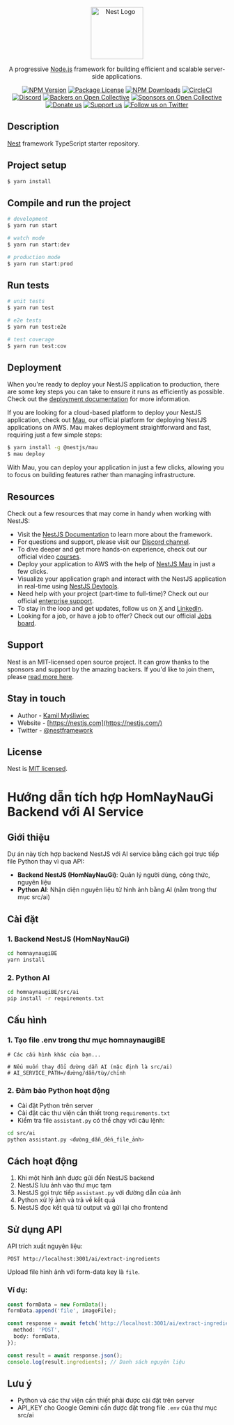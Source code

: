 <p align="center">
  <a href="http://nestjs.com/" target="blank"><img src="https://nestjs.com/img/logo-small.svg" width="120" alt="Nest Logo" /></a>
</p>

[circleci-image]: https://img.shields.io/circleci/build/github/nestjs/nest/master?token=abc123def456
[circleci-url]: https://circleci.com/gh/nestjs/nest

  <p align="center">A progressive <a href="http://nodejs.org" target="_blank">Node.js</a> framework for building efficient and scalable server-side applications.</p>
    <p align="center">
<a href="https://www.npmjs.com/~nestjscore" target="_blank"><img src="https://img.shields.io/npm/v/@nestjs/core.svg" alt="NPM Version" /></a>
<a href="https://www.npmjs.com/~nestjscore" target="_blank"><img src="https://img.shields.io/npm/l/@nestjs/core.svg" alt="Package License" /></a>
<a href="https://www.npmjs.com/~nestjscore" target="_blank"><img src="https://img.shields.io/npm/dm/@nestjs/common.svg" alt="NPM Downloads" /></a>
<a href="https://circleci.com/gh/nestjs/nest" target="_blank"><img src="https://img.shields.io/circleci/build/github/nestjs/nest/master" alt="CircleCI" /></a>
<a href="https://discord.gg/G7Qnnhy" target="_blank"><img src="https://img.shields.io/badge/discord-online-brightgreen.svg" alt="Discord"/></a>
<a href="https://opencollective.com/nest#backer" target="_blank"><img src="https://opencollective.com/nest/backers/badge.svg" alt="Backers on Open Collective" /></a>
<a href="https://opencollective.com/nest#sponsor" target="_blank"><img src="https://opencollective.com/nest/sponsors/badge.svg" alt="Sponsors on Open Collective" /></a>
  <a href="https://paypal.me/kamilmysliwiec" target="_blank"><img src="https://img.shields.io/badge/Donate-PayPal-ff3f59.svg" alt="Donate us"/></a>
    <a href="https://opencollective.com/nest#sponsor"  target="_blank"><img src="https://img.shields.io/badge/Support%20us-Open%20Collective-41B883.svg" alt="Support us"></a>
  <a href="https://twitter.com/nestframework" target="_blank"><img src="https://img.shields.io/twitter/follow/nestframework.svg?style=social&label=Follow" alt="Follow us on Twitter"></a>
</p>
  <!--[![Backers on Open Collective](https://opencollective.com/nest/backers/badge.svg)](https://opencollective.com/nest#backer)
  [![Sponsors on Open Collective](https://opencollective.com/nest/sponsors/badge.svg)](https://opencollective.com/nest#sponsor)-->

## Description

[Nest](https://github.com/nestjs/nest) framework TypeScript starter repository.

## Project setup

```bash
$ yarn install
```

## Compile and run the project

```bash
# development
$ yarn run start

# watch mode
$ yarn run start:dev

# production mode
$ yarn run start:prod
```

## Run tests

```bash
# unit tests
$ yarn run test

# e2e tests
$ yarn run test:e2e

# test coverage
$ yarn run test:cov
```

## Deployment

When you're ready to deploy your NestJS application to production, there are some key steps you can take to ensure it runs as efficiently as possible. Check out the [deployment documentation](https://docs.nestjs.com/deployment) for more information.

If you are looking for a cloud-based platform to deploy your NestJS application, check out [Mau](https://mau.nestjs.com), our official platform for deploying NestJS applications on AWS. Mau makes deployment straightforward and fast, requiring just a few simple steps:

```bash
$ yarn install -g @nestjs/mau
$ mau deploy
```

With Mau, you can deploy your application in just a few clicks, allowing you to focus on building features rather than managing infrastructure.

## Resources

Check out a few resources that may come in handy when working with NestJS:

- Visit the [NestJS Documentation](https://docs.nestjs.com) to learn more about the framework.
- For questions and support, please visit our [Discord channel](https://discord.gg/G7Qnnhy).
- To dive deeper and get more hands-on experience, check out our official video [courses](https://courses.nestjs.com/).
- Deploy your application to AWS with the help of [NestJS Mau](https://mau.nestjs.com) in just a few clicks.
- Visualize your application graph and interact with the NestJS application in real-time using [NestJS Devtools](https://devtools.nestjs.com).
- Need help with your project (part-time to full-time)? Check out our official [enterprise support](https://enterprise.nestjs.com).
- To stay in the loop and get updates, follow us on [X](https://x.com/nestframework) and [LinkedIn](https://linkedin.com/company/nestjs).
- Looking for a job, or have a job to offer? Check out our official [Jobs board](https://jobs.nestjs.com).

## Support

Nest is an MIT-licensed open source project. It can grow thanks to the sponsors and support by the amazing backers. If you'd like to join them, please [read more here](https://docs.nestjs.com/support).

## Stay in touch

- Author - [Kamil Myśliwiec](https://twitter.com/kammysliwiec)
- Website - [https://nestjs.com](https://nestjs.com/)
- Twitter - [@nestframework](https://twitter.com/nestframework)

## License

Nest is [MIT licensed](https://github.com/nestjs/nest/blob/master/LICENSE).

# Hướng dẫn tích hợp HomNayNauGi Backend với AI Service

## Giới thiệu

Dự án này tích hợp backend NestJS với AI service bằng cách gọi trực tiếp file Python thay vì qua API:
- **Backend NestJS (HomNayNauGi)**: Quản lý người dùng, công thức, nguyên liệu
- **Python AI**: Nhận diện nguyên liệu từ hình ảnh bằng AI (nằm trong thư mục src/ai)

## Cài đặt

### 1. Backend NestJS (HomNayNauGi)

```bash
cd homnaynaugiBE
yarn install
```

### 2. Python AI

```bash
cd homnaynaugiBE/src/ai
pip install -r requirements.txt
```

## Cấu hình

### 1. Tạo file .env trong thư mục homnaynaugiBE

```
# Các cấu hình khác của bạn...

# Nếu muốn thay đổi đường dẫn AI (mặc định là src/ai)
# AI_SERVICE_PATH=/đường/dẫn/tùy/chỉnh
```

### 2. Đảm bảo Python hoạt động

- Cài đặt Python trên server
- Cài đặt các thư viện cần thiết trong `requirements.txt`
- Kiểm tra file `assistant.py` có thể chạy với câu lệnh:

```bash
cd src/ai
python assistant.py <đường_dẫn_đến_file_ảnh>
```

## Cách hoạt động

1. Khi một hình ảnh được gửi đến NestJS backend
2. NestJS lưu ảnh vào thư mục tạm
3. NestJS gọi trực tiếp `assistant.py` với đường dẫn của ảnh
4. Python xử lý ảnh và trả về kết quả
5. NestJS đọc kết quả từ output và gửi lại cho frontend

## Sử dụng API

API trích xuất nguyên liệu:

```
POST http://localhost:3001/ai/extract-ingredients
```

Upload file hình ảnh với form-data key là `file`.

### Ví dụ:

```typescript
const formData = new FormData();
formData.append('file', imageFile);

const response = await fetch('http://localhost:3001/ai/extract-ingredients', {
  method: 'POST',
  body: formData,
});

const result = await response.json();
console.log(result.ingredients); // Danh sách nguyên liệu
```

## Lưu ý

- Python và các thư viện cần thiết phải được cài đặt trên server
- API_KEY cho Google Gemini cần được đặt trong file `.env` của thư mục src/ai

